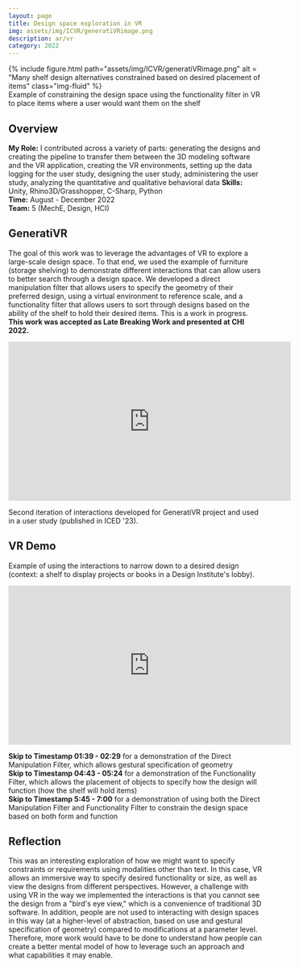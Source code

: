 ```yaml
---
layout: page
title: Design space exploration in VR
img: assets/img/ICVR/generatiVRimage.png
description: ar/vr
category: 2022
---
```

<div class="row">
    <div class="w-50 p-3">
        {% include figure.html path="assets/img/ICVR/generatiVRimage.png" alt = "Many shelf design alternatives constrained based on desired placement of items" class="img-fluid" %}
    </div>
</div>
<div class="caption">
    Example of constraining the design space using the functionality filter in VR to place items where a user would want them on the shelf
</div>

## Overview
**My Role:** I contributed across a variety of parts: generating the designs and creating the pipeline to transfer them between the 3D modeling software and the VR application, creating the VR environments, setting up the data logging for the user study, designing the user study, administering the user study, analyzing the quantitative and qualitative behavioral data
**Skills:** Unity, Rhino3D/Grasshopper, C-Sharp, Python   
**Time:** August - December 2022  
**Team:** 5 (MechE, Design, HCI) 

## GeneratiVR
The goal of this work was to leverage the advantages of VR to explore a large-scale design space. To that end, we used the example of furniture (storage shelving) to demonstrate different interactions that can allow users to better search through a design space. We developed a direct manipulation filter that allows users to specify the geometry of their preferred design, using a virtual environment to reference scale, and a functionality filter that allows users to sort through designs based on the ability of the shelf to hold their desired items. This is a work in progress. **This work was accepted as Late Breaking Work and presented at CHI 2022.**
<iframe width="560" height="315" src="https://www.youtube.com/embed/3K3QM1NFHqU" frameborder="0" allow="accelerometer; autoplay; clipboard-write; encrypted-media; gyroscope; picture-in-picture" allowfullscreen></iframe>

Second iteration of interactions developed for GeneratiVR project and used in a user study (published in ICED '23).
## VR Demo
Example of using the interactions to narrow down to a desired design (context: a shelf to display projects or books in a Design Institute's lobby).
<iframe width="560" height="315" src="https://www.youtube.com/embed/VCn3S_4W6OU?si=t_RMg_Vgl76Re6J_" frameborder="0" allow="accelerometer; autoplay; clipboard-write; encrypted-media; gyroscope; picture-in-picture" allowfullscreen></iframe>

**Skip to Timestamp 01:39 - 02:29** for a demonstration of the Direct Manipulation Filter, which allows gestural specification of geometry  
**Skip to Timestamp 04:43 - 05:24** for a demonstration of the Functionality Filter, which allows the placement of objects to specify how the design will function (how the shelf will hold items)  
**Skip to Timestamp 5:45 - 7:00** for a demonstration of using both the Direct Manipulation Filter and Functionality Filter to constrain the design space based on both form and function  

## Reflection
This was an interesting exploration of how we might want to specify constraints or requirements using modalities other than text. In this case, VR allows an immersive way to specify desired functionality or size, as well as view the designs from different perspectives. However, a challenge with using VR in the way we implemented the interactions is that you cannot see the design from a "bird's eye view," which is a convenience of traditional 3D software. In addition, people are not used to interacting with design spaces in this way (at a higher-level of abstraction, based on use and gestural specification of geometry) compared to modifications at a parameter level. Therefore, more work would have to be done to understand how people can create a better mental model of how to leverage such an approach and what capabilities it may enable.
